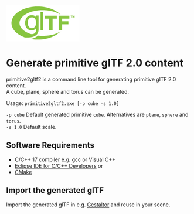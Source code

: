 [![](glTF.png)](https://github.com/KhronosGroup/glTF/tree/master/specification/2.0)

# Generate primitive glTF 2.0 content

primitive2gltf2 is a command line tool for generating primitive glTF 2.0 content.  
A cube, plane, sphere and torus can be generated.  

Usage: `primitive2gltf2.exe [-p cube -s 1.0]`  

`-p cube` Default generated primitive `cube`. Alternatives are `plane`, `sphere` and `torus`.  
`-s 1.0` Default scale.  


## Software Requirements

* C/C++ 17 compiler e.g. gcc or Visual C++
* [Eclipse IDE for C/C++ Developers](https://www.eclipse.org/downloads/packages/release/2021-03/r/eclipse-ide-cc-developers) or  
* [CMake](https://cmake.org/)  


## Import the generated glTF

Import the generated glTF in e.g. [Gestaltor](https://gestaltor.io/) and reuse in your scene.  
